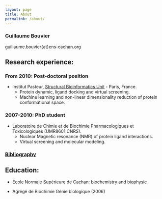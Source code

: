 ```yaml
---
layout: page
title: About
permalink: /about/
---
```


### Guillaume Bouvier

guillaume.bouvier{at}ens-cachan.org

## Research experience:

### From 2010: Post-doctoral position

- Institut Pasteur, [Structural Bioinformatics Unit](http://www.pasteur.fr/recherche/unites/Binfs) - Paris, France.
    - Protein dynamic, ligand docking and virtual screening.
    - Machine learning and non-linear dimensionality reduction of protein conformational space.

### 2007-2010: PhD student

- Laboratoire de Chimie et de Biochimie Pharmacologiques et Toxicologiques (UMR8601 CNRS).
    - Nuclear Magnetic resonance (NMR) of protein ligand interactions.
    - Virtual screening and molecular modeling.

### [Bibliography](http://izar.crabdance.com/bibliography.html)

## Education:

- École Normale Supérieure de Cachan: biochemistry and biophysic

- Agrégé de Biochimie Génie biologique (2006)

